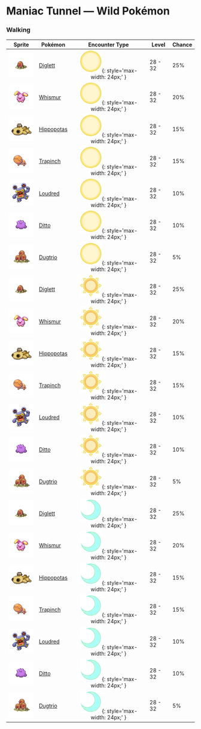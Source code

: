 # Maniac Tunnel — Wild Pokémon

### Walking

| Sprite | Pokémon | Encounter Type | Level | Chance |
|:------:|---------|:--------------:|-------|--------|
| ![Diglett](../../assets/sprites/diglett/front.gif "Diglett: A Pokémon that lives underground. Because of its dark habitat, it is repelled by bright sunlight.") | [Diglett](../../pokemon/diglett.md/) | ![Morning](../../assets/encounter_types/morning.png "Morning"){: style='max-width: 24px;' } | 28 - 32 | 25% |
| ![Whismur](../../assets/sprites/whismur/front.gif "Whismur: Usually, its cries are like quiet murmurs. If frightened, it shrieks at the same volume as a jet plane.") | [Whismur](../../pokemon/whismur.md/) | ![Morning](../../assets/encounter_types/morning.png "Morning"){: style='max-width: 24px;' } | 28 - 32 | 20% |
| ![Hippopotas](../../assets/sprites/hippopotas/front.gif "Hippopotas: It shuts its nostrils tight then travels through sand as if walking. They form colonies of around ten.") | [Hippopotas](../../pokemon/hippopotas.md/) | ![Morning](../../assets/encounter_types/morning.png "Morning"){: style='max-width: 24px;' } | 28 - 32 | 15% |
| ![Trapinch](../../assets/sprites/trapinch/front.gif "Trapinch: It makes a conical pit in desert sand and lies in wait at the bottom for prey to come tumbling down.") | [Trapinch](../../pokemon/trapinch.md/) | ![Morning](../../assets/encounter_types/morning.png "Morning"){: style='max-width: 24px;' } | 28 - 32 | 15% |
| ![Loudred](../../assets/sprites/loudred/front.gif "Loudred: The shock waves from its cries can tip over trucks. It stamps its feet to power up.") | [Loudred](../../pokemon/loudred.md/) | ![Morning](../../assets/encounter_types/morning.png "Morning"){: style='max-width: 24px;' } | 28 - 32 | 10% |
| ![Ditto](../../assets/sprites/ditto/front.gif "Ditto: It has the ability to reconstitute its entire cellular structure to transform into whatever it sees.") | [Ditto](../../pokemon/ditto.md/) | ![Morning](../../assets/encounter_types/morning.png "Morning"){: style='max-width: 24px;' } | 28 - 32 | 10% |
| ![Dugtrio](../../assets/sprites/dugtrio/front.gif "Dugtrio: Its three heads move alternately, driving it through tough soil to depths of over 60 miles.") | [Dugtrio](../../pokemon/dugtrio.md/) | ![Morning](../../assets/encounter_types/morning.png "Morning"){: style='max-width: 24px;' } | 28 - 32 | 5% |
| ![Diglett](../../assets/sprites/diglett/front.gif "Diglett: A Pokémon that lives underground. Because of its dark habitat, it is repelled by bright sunlight.") | [Diglett](../../pokemon/diglett.md/) | ![Day](../../assets/encounter_types/day.png "Day"){: style='max-width: 24px;' } | 28 - 32 | 25% |
| ![Whismur](../../assets/sprites/whismur/front.gif "Whismur: Usually, its cries are like quiet murmurs. If frightened, it shrieks at the same volume as a jet plane.") | [Whismur](../../pokemon/whismur.md/) | ![Day](../../assets/encounter_types/day.png "Day"){: style='max-width: 24px;' } | 28 - 32 | 20% |
| ![Hippopotas](../../assets/sprites/hippopotas/front.gif "Hippopotas: It shuts its nostrils tight then travels through sand as if walking. They form colonies of around ten.") | [Hippopotas](../../pokemon/hippopotas.md/) | ![Day](../../assets/encounter_types/day.png "Day"){: style='max-width: 24px;' } | 28 - 32 | 15% |
| ![Trapinch](../../assets/sprites/trapinch/front.gif "Trapinch: It makes a conical pit in desert sand and lies in wait at the bottom for prey to come tumbling down.") | [Trapinch](../../pokemon/trapinch.md/) | ![Day](../../assets/encounter_types/day.png "Day"){: style='max-width: 24px;' } | 28 - 32 | 15% |
| ![Loudred](../../assets/sprites/loudred/front.gif "Loudred: The shock waves from its cries can tip over trucks. It stamps its feet to power up.") | [Loudred](../../pokemon/loudred.md/) | ![Day](../../assets/encounter_types/day.png "Day"){: style='max-width: 24px;' } | 28 - 32 | 10% |
| ![Ditto](../../assets/sprites/ditto/front.gif "Ditto: It has the ability to reconstitute its entire cellular structure to transform into whatever it sees.") | [Ditto](../../pokemon/ditto.md/) | ![Day](../../assets/encounter_types/day.png "Day"){: style='max-width: 24px;' } | 28 - 32 | 10% |
| ![Dugtrio](../../assets/sprites/dugtrio/front.gif "Dugtrio: Its three heads move alternately, driving it through tough soil to depths of over 60 miles.") | [Dugtrio](../../pokemon/dugtrio.md/) | ![Day](../../assets/encounter_types/day.png "Day"){: style='max-width: 24px;' } | 28 - 32 | 5% |
| ![Diglett](../../assets/sprites/diglett/front.gif "Diglett: A Pokémon that lives underground. Because of its dark habitat, it is repelled by bright sunlight.") | [Diglett](../../pokemon/diglett.md/) | ![Night](../../assets/encounter_types/night.png "Night"){: style='max-width: 24px;' } | 28 - 32 | 25% |
| ![Whismur](../../assets/sprites/whismur/front.gif "Whismur: Usually, its cries are like quiet murmurs. If frightened, it shrieks at the same volume as a jet plane.") | [Whismur](../../pokemon/whismur.md/) | ![Night](../../assets/encounter_types/night.png "Night"){: style='max-width: 24px;' } | 28 - 32 | 20% |
| ![Hippopotas](../../assets/sprites/hippopotas/front.gif "Hippopotas: It shuts its nostrils tight then travels through sand as if walking. They form colonies of around ten.") | [Hippopotas](../../pokemon/hippopotas.md/) | ![Night](../../assets/encounter_types/night.png "Night"){: style='max-width: 24px;' } | 28 - 32 | 15% |
| ![Trapinch](../../assets/sprites/trapinch/front.gif "Trapinch: It makes a conical pit in desert sand and lies in wait at the bottom for prey to come tumbling down.") | [Trapinch](../../pokemon/trapinch.md/) | ![Night](../../assets/encounter_types/night.png "Night"){: style='max-width: 24px;' } | 28 - 32 | 15% |
| ![Loudred](../../assets/sprites/loudred/front.gif "Loudred: The shock waves from its cries can tip over trucks. It stamps its feet to power up.") | [Loudred](../../pokemon/loudred.md/) | ![Night](../../assets/encounter_types/night.png "Night"){: style='max-width: 24px;' } | 28 - 32 | 10% |
| ![Ditto](../../assets/sprites/ditto/front.gif "Ditto: It has the ability to reconstitute its entire cellular structure to transform into whatever it sees.") | [Ditto](../../pokemon/ditto.md/) | ![Night](../../assets/encounter_types/night.png "Night"){: style='max-width: 24px;' } | 28 - 32 | 10% |
| ![Dugtrio](../../assets/sprites/dugtrio/front.gif "Dugtrio: Its three heads move alternately, driving it through tough soil to depths of over 60 miles.") | [Dugtrio](../../pokemon/dugtrio.md/) | ![Night](../../assets/encounter_types/night.png "Night"){: style='max-width: 24px;' } | 28 - 32 | 5% |


